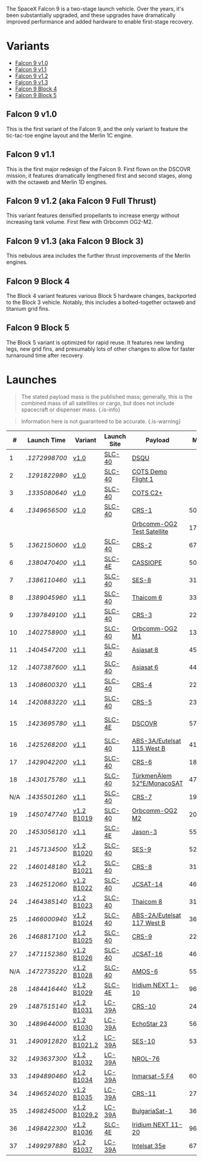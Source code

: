 <!-- TITLE: Falcon 9 -->
<!-- SUBTITLE: This document describes the evolution of the SpaceX Falcon 9. -->

The SpaceX Falcon 9 is a two-stage launch vehicle. Over the years, it's been substantially upgraded, and these upgrades have dramatically improved performance and added hardware to enable first-stage recovery.

# Variants
* [Falcon 9 v1.0](falcon-9-v1-0)
* [Falcon 9 v1.1](falcon-9-v1-1)
* [Falcon 9 v1.2](falcon-9-v1-2)
* [Falcon 9 v1.3](falcon-9-v1-3)
* [Falcon 9 Block 4](falcon-9-b4)
* [Falcon 9 Block 5](falcon-9-b5)


## Falcon 9 v1.0

This is the first variant of the Falcon 9, and the only variant to feature the tic-tac-toe engine layout and the Merlin 1C engine.

## Falcon 9 v1.1

This is the first major redesign of the Falcon 9. First flown on the DSCOVR mission, it features dramatically lengthened first and second stages, along with the octaweb and Merlin 1D engines.

## Falcon 9 v1.2 (aka Falcon 9 Full Thrust)

This variant features densified propellants to increase energy without increasing tank volume. First flew with Orbcomm OG2-M2.

## Falcon 9 v1.3 (aka Falcon 9 Block 3)

This nebulous area includes the further thrust improvements of the Merlin engines.

## Falcon 9 Block 4

The Block 4 variant features various Block 5 hardware changes, backported to the Block 3 vehicle. Notably, this includes a bolted-together octaweb and titanium grid fins.

## Falcon 9 Block 5

The Block 5 variant is optimized for rapid reuse. It features new landing legs, new grid fins, and presumably lots of other changes to allow for faster turnaround time after recovery.

# Launches

> The stated payload mass is the published mass; generally, this is the combined mass of all satellites or cargo, but does not include spacecraft or dispenser mass.
{.is-info}

> Information here is not guaranteed to be accurate.
{.is-warning}


|#  |Launch Time  |Variant                                   |Launch Site     |Payload                                              |Mass   |Orbit       |Mission|Landing              |Location            |
|---|-------------|------------------------------------------|----------------|-----------------------------------------------------|-------|------------|-------|---------------------|--------------------|
|1  |*.1272998700*|[v1.0](falcon-9-v1-0)                     |[SLC-40](slc-40)|[DSQU](mission-dsqu)                                 |       |LEO         |Success|Failure (parachutes) |ocean               |
|2  |*.1291822980*|[v1.0](falcon-9-v1-0)                     |[SLC-40](slc-40)|[COTS Demo Flight 1](mission-cots-c1)                |       |LEO         |Success|Failure (parachutes) |ocean               |
|3  |*.1335080640*|[v1.0](falcon-9-v1-0)                     |[SLC-40](slc-40)|[COTS C2+](mission-cots-c2+)                         |       |ISS         |Success|                     |                    |
|4  |*.1349656500*|[v1.0](falcon-9-v1-0)                     |[SLC-40](slc-40)|[CRS-1](mission-crs-1)                               |500kg  |ISS         |Success|                     |                    |
|   |             |                                          |                |[Orbcomm-OG2 Test Satellite](mission-crs-1)          |172kg  |ISS         |Failure|                     |                    |
|5  |*.1362150600*|[v1.0](falcon-9-v1-0)                     |[SLC-40](slc-40)|[CRS-2](mission-crs-2)                               |677kg  |ISS         |Success|                     |                    |
|6  |*.1380470400*|[v1.1](falcon-9-v1-1)                     |[SLC-4E](slc-4e)|[CASSIOPE](mission-cassiope)                         |500kg  |Polar orbit |Success|Failure              |ocean               |
|7  |*.1386110460*|[v1.1](falcon-9-v1-1)                     |[SLC-40](slc-40)|[SES-8](mission-ses8)                                |3170kg |GTO         |Success|                     |                    |
|8  |*.1389045960*|[v1.1](falcon-9-v1-1)                     |[SLC-40](slc-40)|[Thaicom 6](mission-thaicom-6)                       |3325kg |GTO         |Success|                     |                    |
|9  |*.1397849100*|[v1.1](falcon-9-v1-1)                     |[SLC-40](slc-40)|[CRS-3](mission-crs3)                                |2296kg |ISS         |Success|Success              |ocean               |
|10 |*.1402758900*|[v1.1](falcon-9-v1-1)                     |[SLC-40](slc-40)|[Orbcomm-OG2 M1](mission-og2-m1)                     |1316kg |LEO         |Success|Success              |ocean               |
|11 |*.1404547200*|[v1.1](falcon-9-v1-1)                     |[SLC-40](slc-40)|[Asiasat 8](mission-asiasat-8)                       |4535kg |GTO         |Success|                     |                    |
|12 |*.1407387600*|[v1.1](falcon-9-v1-1)                     |[SLC-40](slc-40)|[Asiasat 6](mission-asiasat-6)                       |4428kg |GTO         |Success|                     |                    |
|13 |*.1408600320*|[v1.1](falcon-9-v1-1)                     |[SLC-40](slc-40)|[CRS-4](mission-crs4)                                |2216kg |ISS         |Success|Success              |ocean               |
|14 |*.1420883220*|[v1.1](falcon-9-v1-1)                     |[SLC-40](slc-40)|[CRS-5](mission-crs5)                                |2395kg |ISS         |Success|Failure              |[JRTI](marmac-300)  |
|15 |*.1423695780*|[v1.1](falcon-9-v1-1)                     |[SLC-4E](slc-4e)|[DSCOVR](mission-dscovr)                             |570kg  |Sun-Earth L1|Success|Success              |ocean               |
|16 |*.1425268200*|[v1.1](falcon-9-v1-1)                     |[SLC-40](slc-40)|[ABS-3A/Eutelsat 115 West B](mission-abs3a)          |4159kg |GTO         |Success|                     |                    |
|17 |*.1429042200*|[v1.1](falcon-9-v1-1)                     |[SLC-40](slc-40)|[CRS-6](mission-crs6)                                |1898kg |ISS         |Success|Failure              |[JRTI](marmac-300)  |
|18 |*.1430175780*|[v1.1](falcon-9-v1-1)                     |[SLC-40](slc-40)|[TürkmenÄlem 52°E/MonacoSAT](mission-turkmenalem-52e)|4707kg |GTO         |Success|                     |                    |
|N/A|*.1435501260*|[v1.1](falcon-9-v1-1)                     |[SLC-40](slc-40)|[CRS-7](mission-crs7)                                |1952kg |ISS         |Failure|N/A                  |[JRTI](marmac-300)  |
|19 |*.1450747740*|[v1.2](falcon-9-v1-2) [B1019](f9-b1019)   |[SLC-40](slc-40)|[Orbcomm-OG2 M2](mission-og2-m2)                     |2034kg |LEO         |Success|Success              |[LZ-1](lz-1)        |
|20 |*.1453056120*|[v1.1](falcon-9-v1-1)                     |[SLC-4E](slc-4e)|[Jason-3](mission-jason3)                            |553kg  |LEO         |Success|Failure              |[JRTI](marmac-303)  |
|21 |*.1457134500*|[v1.2](falcon-9-v1-2) [B1020](f9-b1020)   |[SLC-40](slc-40)|[SES-9](mission-ses9)                                |5271kg |GTO         |Success|Failure              |[OCISLY](marmac-304)|
|22 |*.1460148180*|[v1.2](falcon-9-v1-2) [B1021](f9-b1021)   |[SLC-40](slc-40)|[CRS-8](mission-crs8)                                |3136kg |ISS         |Success|Success              |[OCISLY](marmac-304)|
|23 |*.1462512060*|[v1.2](falcon-9-v1-2) [B1022](f9-b1022)   |[SLC-40](slc-40)|[JCSAT-14](mission-jcsat14)                          |4696kg |GTO         |Success|Success              |[OCISLY](marmac-304)|
|24 |*.1464385140*|[v1.2](falcon-9-v1-2) [B1023](f9-b1023)   |[SLC-40](slc-40)|[Thaicom 8](mission-thaicom-8)                       |3100kg |GTO         |Success|Success              |[OCISLY](marmac-304)|
|25 |*.1466000940*|[v1.2](falcon-9-v1-2) [B1024](f9-b1024)   |[SLC-40](slc-40)|[ABS-2A/Eutelsat 117 West B](mission-abs2a)          |3600kg |GTO         |Success|Failure              |[OCISLY](marmac-304)|
|26 |*.1468817100*|[v1.2](falcon-9-v1-2) [B1025](f9-b1025)   |[SLC-40](slc-40)|[CRS-9](mission-crs9)                                |2257kg |ISS         |Success|Success              |[LZ-1](lz-1)        |
|27 |*.1471152360*|[v1.2](falcon-9-v1-2) [B1026](f9-b1026)   |[SLC-40](slc-40)|[JCSAT-16](mission-jcsat16)                          |4600kg |GTO         |Success|Success              |[OCISLY](marmac-304)|
|N/A|*.1472735220*|[v1.2](falcon-9-v1-2) [B1028](f9-b1028)   |[SLC-40](slc-40)|[AMOS-6](mission-amos6)                              |5500kg |GTO         |Failure|N/A                  |[OCISLY](marmac-304)|
|28 |*.1484416440*|[v1.2](falcon-9-v1-2) [B1029](f9-b1029)   |[SLC-4E](slc-4e)|[Iridium NEXT 1-10](mission-iridium-l1)              |9600kg |LEO         |Success|Success              |[JRTI](marmac-303)  |
|29 |*.1487515140*|[v1.2](falcon-9-v1-2) [B1031](f9-b1031)   |[LC-39A](lc-39A)|[CRS-10](mission-crs10)                              |2490kg |ISS         |Success|Success              |[LZ-1](lz-1)        |
|30 |*.1489644000*|[v1.2](falcon-9-v1-2) [B1030](f9-b1030)   |[LC-39A](lc-39A)|[EchoStar 23](mission-echostar-23)                   |5600kg |GTO         |Success|                     |                    |
|31 |*.1490912820*|[v1.2](falcon-9-v1-2) [B1021.2](f9-b1021) |[LC-39A](lc-39A)|[SES-10](mission-ses10)                              |5300kg |GTO         |Success|Success              |[OCISLY](marmac-304)|
|32 |*.1493637300*|[v1.2](falcon-9-v1-2) [B1032](f9-b1032)   |[LC-39A](lc-39A)|[NROL-76](mission-nrol76)                            |       |LEO         |Success|Success              |[LZ-1](lz-1)        |
|33 |*.1494890460*|[v1.2](falcon-9-v1-2) [B1034](f9-b1034)   |[LC-39A](lc-39A)|[Inmarsat-5 F4](mission-inmarsat5-f4)                |6070kg |GTO         |Success|                     |                    |
|34 |*.1496524020*|[v1.2](falcon-9-v1-2) [B1035](f9-b1035)   |[LC-39A](lc-39A)|[CRS-11](mission-crs11)                              |2708kg |ISS         |Success|Success              |[LZ-1](lz-1)        |
|35 |*.1498245000*|[v1.2](falcon-9-v1-2) [B1029.2](f9-b1029) |[LC-39A](lc-39A)|[BulgariaSat-1](mission-bulgariasat1)                |3669kg |GTO         |Success|Success              |[OCISLY](marmac-304)|
|36 |*.1498422300*|[v1.2](falcon-9-v1-2) [B1036](f9-b1036)   |[SLC-4E](slc-4e)|[Iridium NEXT 11-20](mission-iridium-l2)             |9600kg |LEO         |Success|Success              |[JRTI](marmac-303)  |
|37 |*.1499297880*|[v1.2](falcon-9-v1-2) [B1037](f9-b1037)   |[LC-39A](lc-39A)|[Intelsat 35e](mission-intelsat-35e)                 |6761kg |GTO         |Success|                     |                    |
